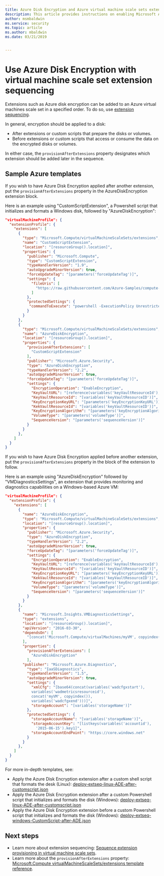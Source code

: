 ```yaml
---
title: Azure Disk Encryption and Azure virtual machine scale sets extension sequencing 
description: This article provides instructions on enabling Microsoft Azure Disk Encryption for Linux IaaS VMs.
author: msmbaldwin
ms.service: security
ms.topic: article
ms.author: mbaldwin
ms.date: 03/21/2019


---
```


# Use Azure Disk Encryption with virtual machine scale set extension sequencing

Extensions such as Azure disk encryption can be added to an Azure virtual machines scale set in a specified order. To do so, use [extension sequencing](../virtual-machine-scale-sets/virtual-machine-scale-sets-extension-sequencing.md). 

In general, encryption should be applied to a disk:

- After extensions or custom scripts that prepare the disks or volumes.
- Before extensions or custom scripts that access or consume the data on the encrypted disks or volumes.

In either case, the `provisionAfterExtensions` property designates which extension should be added later in the sequence.

## Sample Azure templates

If you wish to have Azure Disk Encryption applied after another extension, put the `provisionAfterExtensions` property in the AzureDiskEncryption extension block. 

Here is an example using "CustomScriptExtension", a Powershell script that initializes and formats a Windows disk, followed by "AzureDiskEncryption":

```json
"virtualMachineProfile": {
  "extensionProfile": {
    "extensions": [
      {
        "type": "Microsoft.Compute/virtualMachineScaleSets/extensions",
        "name": "CustomScriptExtension",
        "location": "[resourceGroup().location]",
        "properties": {
          "publisher": "Microsoft.Compute",
          "type": "CustomScriptExtension",
          "typeHandlerVersion": "1.9",
          "autoUpgradeMinorVersion": true,
          "forceUpdateTag": "[parameters('forceUpdateTag')]",
          "settings": {
            "fileUris": [
              "https://raw.githubusercontent.com/Azure-Samples/compute-automation-configurations/master/ade-vmss/FormatMBRDisk.ps1"
            ]
          },
          "protectedSettings": {
           "commandToExecute": "powershell -ExecutionPolicy Unrestricted -File FormatMBRDisk.ps1"
          }
        }
      },
      {
        "type": "Microsoft.Compute/virtualMachineScaleSets/extensions",
        "name": "AzureDiskEncryption",
        "location": "[resourceGroup().location]",
        "properties": {
          "provisionAfterExtensions": [
            "CustomScriptExtension"
          ],
          "publisher": "Microsoft.Azure.Security",
          "type": "AzureDiskEncryption",
          "typeHandlerVersion": "2.2",
          "autoUpgradeMinorVersion": true,
          "forceUpdateTag": "[parameters('forceUpdateTag')]",
          "settings": {
            "EncryptionOperation": "EnableEncryption",
            "KeyVaultURL": "[reference(variables('keyVaultResourceId'),'2018-02-14-preview').vaultUri]",
            "KeyVaultResourceId": "[variables('keyVaultResourceID')]",
            "KeyEncryptionKeyURL": "[parameters('keyEncryptionKeyURL')]",
            "KekVaultResourceId": "[variables('keyVaultResourceID')]",
            "KeyEncryptionAlgorithm": "[parameters('keyEncryptionAlgorithm')]",
            "VolumeType": "[parameters('volumeType')]",
            "SequenceVersion": "[parameters('sequenceVersion')]"
          }
        }
      },
    ]
  }
}
```

If you wish to have Azure Disk Encryption applied before another extension, put the `provisionAfterExtensions` property in the block of the extension to follow.

Here is an example using "AzureDiskEncryption" followed by "VMDiagnosticsSettings", an extension that provides  monitoring and diagnostics capabilities on a Windows-based Azure VM:


```json
"virtualMachineProfile": {
  "extensionProfile": {
    "extensions": [
      {
        "name": "AzureDiskEncryption",
        "type": "Microsoft.Compute/virtualMachineScaleSets/extensions",
        "location": "[resourceGroup().location]",
        "properties": {
          "publisher": "Microsoft.Azure.Security",
          "type": "AzureDiskEncryption",
          "typeHandlerVersion": "2.2",
          "autoUpgradeMinorVersion": true,
          "forceUpdateTag": "[parameters('forceUpdateTag')]",
          "settings": {
            "EncryptionOperation": "EnableEncryption",
            "KeyVaultURL": "[reference(variables('keyVaultResourceId'),'2018-02-14-preview').vaultUri]",
            "KeyVaultResourceId": "[variables('keyVaultResourceID')]",
            "KeyEncryptionKeyURL": "[parameters('keyEncryptionKeyURL')]",
            "KekVaultResourceId": "[variables('keyVaultResourceID')]",
            "KeyEncryptionAlgorithm": "[parameters('keyEncryptionAlgorithm')]",
            "VolumeType": "[parameters('volumeType')]",
            "SequenceVersion": "[parameters('sequenceVersion')]"
          }
        }
      },
      { 
        "name": "Microsoft.Insights.VMDiagnosticsSettings", 
        "type": "extensions", 
        "location": "[resourceGroup().location]", 
        "apiVersion": "2016-03-30", 
        "dependsOn": [ 
          "[concat('Microsoft.Compute/virtualMachines/myVM', copyindex())]" 
        ], 
        "properties": { 
          "provisionAfterExtensions": [
            "AzureDiskEncryption"
          ],
        "publisher": "Microsoft.Azure.Diagnostics", 
          "type": "IaaSDiagnostics", 
          "typeHandlerVersion": "1.5", 
          "autoUpgradeMinorVersion": true, 
          "settings": { 
            "xmlCfg": "[base64(concat(variables('wadcfgxstart'), 
            variables('wadmetricsresourceid'), 
            concat('myVM', copyindex()),
            variables('wadcfgxend')))]", 
            "storageAccount": "[variables('storageName')]" 
          }, 
          "protectedSettings": { 
            "storageAccountName": "[variables('storageName')]", 
            "storageAccountKey": "[listkeys(variables('accountid'), 
              '2015-06-15').key1]", 
            "storageAccountEndPoint": "https://core.windows.net" 
          } 
        } 
      },
    ]
  }
}
```

For more in-depth templates, see:
* Apply the Azure Disk Encryption extension after a custom shell script that formats the desk (Linux): [deploy-extseq-linux-ADE-after-customscript.json](https://github.com/Azure-Samples/compute-automation-configurations/blob/master/ade-vmss/deploy-extseq-linux-ADE-after-customscript.json)
* Apply the Azure Disk Encryption extension after a custom Powershell script that initializes and formats the disk (Windows): [deploy-extseq-linux-ADE-after-customscript.json](https://github.com/Azure-Samples/compute-automation-configurations/blob/master/ade-vmss/deploy-extseq-windows-ADE-after-customscript.json)
* Apply the Azure Disk Encryption extension before a custom Powershell script that initializes and formats the disk (Windows): [deploy-extseq-windows-CustomScript-after-ADE.json](https://github.com/Azure-Samples/compute-automation-configurations/blob/master/ade-vmss/deploy-extseq-windows-CustomScript-after-ADE.json)

## Next steps
- Learn more about extension sequencing: [Sequence extension provisioning in virtual machine scale sets](../virtual-machine-scale-sets/virtual-machine-scale-sets-extension-sequencing.md).
- Learn more about the `provisionAfterExtensions` property: [Microsoft.Compute virtualMachineScaleSets/extensions template reference](/azure/templates/microsoft.compute/2018-10-01/virtualmachinescalesets/extensions).
